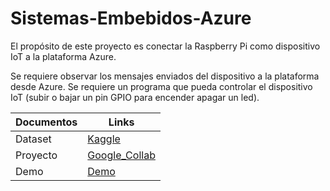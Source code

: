 # Sistemas-Embebidos-Azure
El propósito de este proyecto es conectar la Raspberry Pi como dispositivo IoT a la plataforma Azure. 

Se requiere observar los mensajes enviados del dispositivo a la plataforma desde Azure.
Se requiere un programa que pueda controlar el dispositivo IoT (subir o bajar un pin GPIO para encender apagar un led).



| Documentos     | Links |
| ------------- | ------------- |
| Dataset | [Kaggle](https://www.kaggle.com/vmalyi/run-or-walk) |
| Proyecto  | [Google_Collab](https://colab.research.google.com/drive/17XfecEoHyJtaHT2XdylJL-ltTWkZp9hO#scrollTo=U8ElBlEk0qe0) |
| Demo |[Demo](https://www.youtube.com/watch?v=_PzddStOZiQ) |
